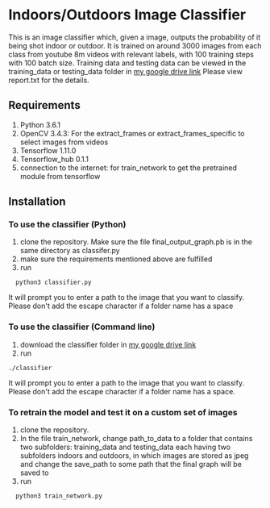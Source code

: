 # Indoors/Outdoors Image Classifier

This is an image classifier which, given a image, outputs the probability of it being shot indoor or outdoor.
It is trained on around 3000 images from each class from youtube 8m videos with relevant labels, with 100 training steps with 100 batch size.
Training data and testing data can be viewed in the training\_data or testing\_data folder in [my google drive link](https://drive.google.com/drive/folders/1A0W2QiL8Ezp6WLynyinQAAkcXymGVV8e?usp=sharing)
Please view report.txt for the details.

## Requirements
1. Python 3.6.1
2. OpenCV 3.4.3: For the extract\_frames or extract\_frames\_specific to select images from videos 
3. Tensorflow 1.11.0 
4. Tensorflow_hub 0.1.1
5. connection to the internet: for train_network to get the pretrained module from tensorflow

## Installation

### To use the classifier (Python)
1. clone the repository. Make sure the file final_output_graph.pb is in the same directory as classifer.py
3. make sure the requirements mentioned above are fulfilled
2. run 
```
  python3 classifier.py
```
  It will prompt you to enter a path to the image that you want to classify. Please don't add the escape character if a folder name has a space

### To use the classifier (Command line)
1. download the classifier folder in [my google drive link](https://drive.google.com/drive/folders/1A0W2QiL8Ezp6WLynyinQAAkcXymGVV8e?usp=sharing)
2. run
```
./classifier
```

It will prompt you to enter a path to the image that you want to classify. Please don't add the escape character if a folder name has a space.

### To retrain the model and test it on a custom set of images
1. clone the repository.
2. In the file train\_network, change path\_to\_data to a folder that contains two subfolders: training_data and testing_data
each having two subfolders indoors and outdoors, in which images are stored as jpeg
and change the save\_path to some path that the final graph will be saved to
3. run 
```
  python3 train_network.py 
```
